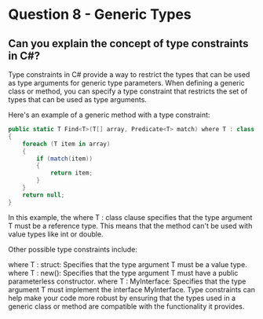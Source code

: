 # Question 8 - Generic Types

## Can you explain the concept of type constraints in C#?

Type constraints in C# provide a way to restrict the types that can be used as type arguments for generic type parameters. When defining a generic class or method, you can specify a type constraint that restricts the set of types that can be used as type arguments.

Here's an example of a generic method with a type constraint:

```csharp
public static T Find<T>(T[] array, Predicate<T> match) where T : class
{
    foreach (T item in array)
    {
        if (match(item))
        {
            return item;
        }
    }
    return null;
}

```
In this example, the where T : class clause specifies that the type argument T must be a reference type. This means that the method can't be used with value types like int or double.

Other possible type constraints include:

where T : struct: Specifies that the type argument T must be a value type.
where T : new(): Specifies that the type argument T must have a public parameterless constructor.
where T : MyInterface: Specifies that the type argument T must implement the interface MyInterface.
Type constraints can help make your code more robust by ensuring that the types used in a generic class or method are compatible with the functionality it provides.